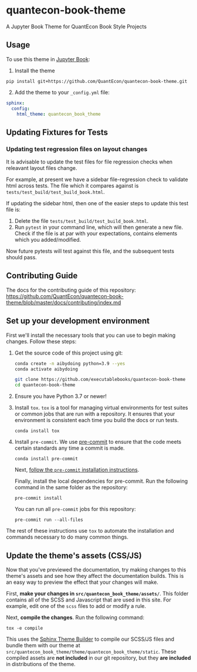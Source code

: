 # quantecon-book-theme

A Jupyter Book Theme for QuantEcon Book Style Projects

## Usage

To use this theme in [Jupyter Book](https://github.com/executablebooks/jupyter-book):

1. Install the theme

`pip install git+https://github.com/QuantEcon/quantecon-book-theme.git`

2. Add the theme to your `_config.yml` file:

```yaml
sphinx:
  config:
    html_theme: quantecon_book_theme
```

## Updating Fixtures for Tests

### Updating test regression files on layout changes

It is advisable to update the test files for file regression checks when releavant layout files change.

For example, at present we have a sidebar file-regression check to validate html across tests.
The file which it compares against is `tests/test_build/test_build_book.html`.

If updating the sidebar html, then one of the easier steps to update this test file is:

1. Delete the file `tests/test_build/test_build_book.html`.
2. Run `pytest` in your command line, which will then generate a new file. Check if the file is at par with your expectations, contains elements which you added/modified.

Now future pytests will test against this file, and the subsequent tests should pass.

## Contributing Guide

The docs for the contributing guide of this repository: <https://github.com/QuantEcon/quantecon-book-theme/blob/master/docs/contributing/index.md>

## Set up your development environment

First we'll install the necessary tools that you can use to begin making changes.
Follow these steps:

1. Get the source code of this project using git:

   ```bash
   conda create -n aibydoing python=3.9 --yes
   conda activate aibydoing
   ```

   ```bash
   git clone https://github.com/executablebooks/quantecon-book-theme
   cd quantecon-book-theme
   ```

2. Ensure you have Python 3.7 or newer!
3. Install `tox`.
   `tox` is a tool for managing virtual environments for test suites or common jobs that are run with a repository.
   It ensures that your environment is consistent each time you build the docs or run tests.

   ```console
   conda install tox
   ```

4. Install `pre-commit`.
   We use [pre-commit](https://pre-commit.com) to ensure that the code meets certain standards any time a commit is made.

   ```console
   conda install pre-commit
   ```

   Next, [follow the `pre-commit` installation instructions](https://pre-commit.com/#install).

   Finally, install the local dependencies for pre-commit.
   Run the following command in the same folder as the repository:

   ```console
   pre-commit install
   ```

   You can run all `pre-commit` jobs for this repository:

   ```console
   pre-commit run --all-files
   ```

The rest of these instructions use `tox` to automate the installation and commands necessary to do many common things.

## Update the theme's assets (CSS/JS)

Now that you've previewed the documentation, try making changes to this theme's assets and see how they affect the documentation builds.
This is an easy way to preview the effect that your changes will make.

First, **make your changes in `src/quantecon_book_theme/assets/`**.
This folder contains all of the SCSS and Javascript that are used in this site.
For example, edit one of the `scss` files to add or modify a rule.

Next, **compile the changes**.
Run the following command:

```console
tox -e compile
```

This uses the [Sphinx Theme Builder](https://sphinx-theme-builder.readthedocs.io/) to compile our SCSS/JS files and bundle them with our theme at `src/quantecon_book_theme/theme/quantecon_book_theme/static`.
These compiled assets are **not included** in our git repository, but they **are included** in distributions of the theme.
